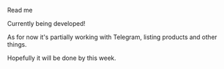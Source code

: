 Read me

Currently being developed!

As for now it's partially working with Telegram, listing products and other things.

Hopefully it will be done by this week.

